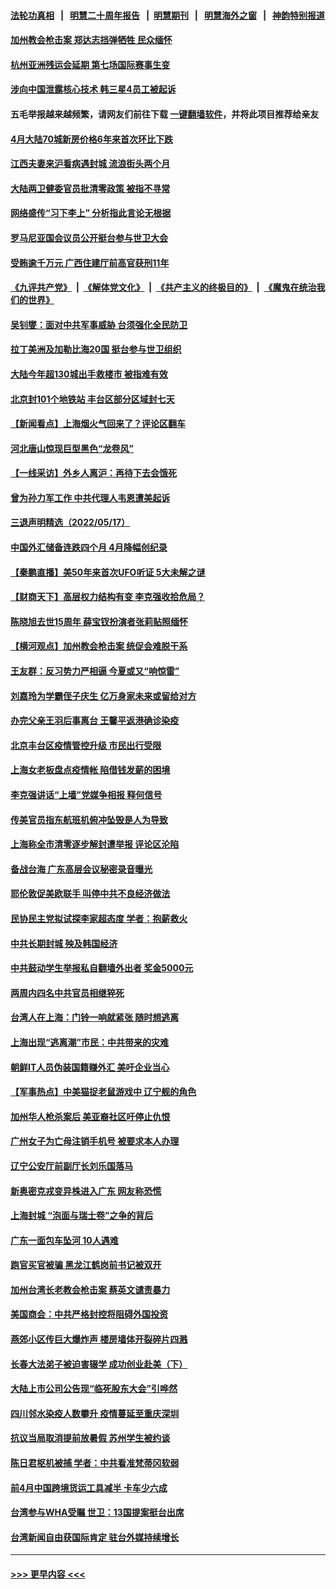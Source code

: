 #### [法轮功真相](https://github.com/gfw-breaker/truth/blob/master/README.md?t=0) &nbsp;&nbsp;|&nbsp;&nbsp; [明慧二十周年报告](https://github.com/gfw-breaker/mh-reports/blob/master/README.md?t=0) &nbsp;&nbsp;|&nbsp;&nbsp;[明慧期刊](https://github.com/gfw-breaker/mh-qikan) &nbsp;&nbsp;|&nbsp;&nbsp; [明慧海外之窗](https://github.com/gfw-breaker/mh-news/blob/master/README.md?t=0) &nbsp;&nbsp;|&nbsp;&nbsp; [神韵特别报道](https://github.com/gfw-breaker/mh-news/blob/master/shenyun.md?t=0)
#### [加州教会枪击案 郑达志挡弹牺牲 民众缅怀](../pages/nsc413/n13739801.md?t=05181951) 
#### [杭州亚洲残运会延期 第七场国际赛事生变](../pages/nsc413/n13739805.md?t=05181951) 
#### [涉向中国泄露核心技术 韩三星4员工被起诉](../pages/nsc413/n13739770.md?t=05181951) 
#### 五毛举报越来越频繁，请网友们前往下载 [一键翻墙软件](https://github.com/gfw-breaker/ssr-accounts)，并将此项目推荐给亲友
#### [4月大陆70城新房价格6年来首次环比下跌](../pages/nsc413/n13739723.md?t=05181951) 
#### [江西夫妻来沪看病遇封城 流浪街头两个月](../pages/nsc413/n13739761.md?t=05181951) 
#### [大陆两卫健委官员批清零政策  被指不寻常](../pages/nsc413/n13739710.md?t=05181951) 
#### [网络盛传“习下李上” 分析指此言论无根据](../pages/nsc413/n13739579.md?t=05181951) 
#### [罗马尼亚国会议员公开挺台参与世卫大会](../pages/nsc413/n13739706.md?t=05181951) 
#### [受贿逾千万元 广西住建厅前高官获刑11年](../pages/nsc413/n13739678.md?t=05181951) 
#### [《九评共产党》](https://github.com/begood0513/9ping.md/blob/master/README.md) &nbsp;|&nbsp; [《解体党文化》](../../../../jtdwh.md/blob/master/README.md)  &nbsp;|&nbsp; [《共产主义的终极目的》](../../../../gczydzjmd.md/blob/master/README.md) &nbsp;|&nbsp; [《魔鬼在统治我们的世界》](../../../../mgztzwmdsj.md/blob/master/README.md) 
#### [吴钊燮：面对中共军事威胁 台须强化全民防卫](../pages/nsc413/n13739645.md?t=05181951) 
#### [拉丁美洲及加勒比海20国 挺台参与世卫组织](../pages/nsc413/n13739661.md?t=05181951) 
#### [大陆今年超130城出手救楼市  被指难有效](../pages/nsc413/n13739556.md?t=05181951) 
#### [北京封101个地铁站 丰台区部分区域封七天](../pages/nsc413/n13739596.md?t=05181951) 
#### [【新闻看点‭】上海烟火气回来了？评论区翻车](../pages/nsc413/n13739273.md?t=05181951) 
#### [河北唐山惊现巨型黑色“龙卷风”](../pages/nsc413/n13739532.md?t=05181951) 
#### [【一线采访】外乡人离沪：再待下去会饿死](../pages/nsc413/n13739209.md?t=05181951) 
#### [曾为孙力军工作 中共代理人韦恩遭美起诉](../pages/nsc413/n13739487.md?t=05181951) 
#### [三退声明精选（2022/05/17）](../pages/nsc413/n13739546.md?t=05181951) 
#### [中国外汇储备连跌四个月 4月降幅创纪录](../pages/nsc413/n13739541.md?t=05181951) 
#### [【秦鹏直播】美50年来首次UFO听证 5大未解之谜](../pages/nsc413/n13739452.md?t=05181951) 
#### [【财商天下】高层权力结构有变 李克强收拾危局？](../pages/nsc413/n13739513.md?t=05181951) 
#### [陈晓旭去世15周年 薛宝钗扮演者张莉贴照缅怀](../pages/nsc413/n13739444.md?t=05181951) 
#### [【横河观点】加州教会枪击案 统促会难脱干系](../pages/nsc413/n13739456.md?t=05181951) 
#### [王友群：反习势力严相逼 今夏或又“响惊雷”](../pages/nsc413/n13739442.md?t=05181951) 
#### [刘嘉玲为学霸侄子庆生 亿万身家未来或留给对方](../pages/nsc413/n13739409.md?t=05181951) 
#### [办完父亲王羽后事离台 王馨平返港确诊染疫](../pages/nsc413/n13739363.md?t=05181951) 
#### [北京丰台区疫情管控升级 市民出行受限](../pages/nsc413/n13739440.md?t=05181951) 
#### [上海女老板盘点疫情帐 陷借钱发薪的困境](../pages/nsc413/n13739410.md?t=05181951) 
#### [李克强讲话“上墙”党媒争相报 释何信号](../pages/nsc413/n13739256.md?t=05181951) 
#### [传美官员指东航班机俯冲坠毁是人为导致](../pages/nsc413/n13739368.md?t=05181951) 
#### [上海称全市清零逐步解封遭举报 评论区沦陷](../pages/nsc413/n13739174.md?t=05181951) 
#### [备战台海 广东高层会议秘密录音曝光](../pages/nsc413/n13739318.md?t=05181951) 
#### [耶伦敦促美欧联手 叫停中共不良经济做法](../pages/nsc413/n13739348.md?t=05181951) 
#### [民协民主党拟试探李家超态度 学者：抱薪救火](../pages/nsc413/n13739356.md?t=05181951) 
#### [中共长期封城 殃及韩国经济](../pages/nsc413/n13739351.md?t=05181951) 
#### [中共鼓动学生举报私自翻墙外出者 奖金5000元](../pages/nsc413/n13739345.md?t=05181951) 
#### [两周内四名中共官员相继猝死](../pages/nsc413/n13739322.md?t=05181951) 
#### [台湾人在上海：门铃一响就紧张 随时想逃离](../pages/nsc413/n13739189.md?t=05181951) 
#### [上海出现“逃离潮”市民：中共带来的灾难](../pages/nsc413/n13739175.md?t=05181951) 
#### [朝鲜IT人员伪装国籍赚外汇 美吁企业当心](../pages/nsc413/n13739245.md?t=05181951) 
#### [【军事热点】中美猫捉老鼠游戏中 辽宁舰的角色](../pages/nsc413/n13738802.md?t=05181951) 
#### [加州华人枪杀案后 美亚裔社区吁停止仇恨](../pages/nsc413/n13739155.md?t=05181951) 
#### [广州女子为亡母注销手机号 被要求本人办理](../pages/nsc413/n13739190.md?t=05181951) 
#### [辽宁公安厅前副厅长刘乐国落马](../pages/nsc413/n13739139.md?t=05181951) 
#### [新奥密克戎变异株进入广东 网友称恐慌](../pages/nsc413/n13739150.md?t=05181951) 
#### [上海封城 “泡面与瑞士卷”之争的背后](../pages/nsc413/n13739058.md?t=05181951) 
#### [广东一面包车坠河 10人遇难](../pages/nsc413/n13739148.md?t=05181951) 
#### [跑官买官被骗 黑龙江鹤岗前书记被双开](../pages/nsc413/n13739119.md?t=05181951) 
#### [加州台湾长老教会枪击案 蔡英文谴责暴力](../pages/nsc413/n13739071.md?t=05181951) 
#### [美国商会：中共严格封控将阻碍外国投资](../pages/nsc413/n13739088.md?t=05181951) 
#### [燕郊小区传巨大爆炸声 楼房墙体开裂碎片四溅](../pages/nsc413/n13739046.md?t=05181951) 
#### [长春大法弟子被迫害辍学 成功创业赴美（下）](../pages/nsc413/n13738692.md?t=05181951) 
#### [大陆上市公司公告现“临死股东大会”引哗然](../pages/nsc413/n13739023.md?t=05181951) 
#### [四川邻水染疫人数攀升 疫情蔓延至重庆深圳](../pages/nsc413/n13739002.md?t=05181951) 
#### [抗议当局取消提前放暑假 苏州学生被约谈](../pages/nsc413/n13738981.md?t=05181951) 
#### [陈日君枢机被捕 学者：中共看准梵蒂冈软弱](../pages/nsc413/n13739018.md?t=05181951) 
#### [前4月中国跨境货运工具减半 卡车少六成](../pages/nsc413/n13738983.md?t=05181951) 
#### [台湾参与WHA受瞩 世卫：13国提案挺台出席](../pages/nsc413/n13738973.md?t=05181951) 
#### [台湾新闻自由获国际肯定 驻台外媒持续增长](../pages/nsc413/n13738977.md?t=05181951) 

----
#### [ >>> 更早内容 <<< ](../indexes/nsc413-earlier.md)
